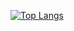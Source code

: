[![Top Langs](https://github-readme-stats.vercel.app/api/top-langs/?username=toshiki-haraguchi&layout=compact)](https://github.com/anuraghazra/github-readme-stats)